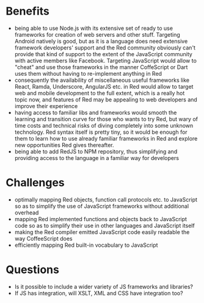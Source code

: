 # Benefits

* being able to use Node.js with its extensive set of ready to use frameworks for creation of web servers and other stuff. Targeting Android natively is good, but as it is a language does need extensive framework developers' support and the Red community obviously can't provide that kind of support to the extent of the JavaScript community with active members like Facebook. Targeting JavaScript would allow to "cheat" and use those frameworks in the manner CoffeScript or Dart uses them without having to re-implement anything in Red
* consequently the availability of miscellaneous useful frameworks like React, Ramda, Underscore, AngularJS etc. in Red would allow to target web and mobile development to the full extent, which is a really hot topic now, and  features of Red may be appealing to web developers and improve their experience
* having access to familiar libs and frameworks would smooth the learning and transition curve for those who wants to try Red, but wary
of time costs and technical risks of diving completely into some unknown technology. Red syntax itself is pretty tiny, so it would be enough for them to learn how to use already familiar frameworks in Red and explore new opportunities Red gives thereafter.
* being able to add RedJS to NPM repository, thus simplifying and providing access to the language in a familiar way for developers

# Challenges
* optimally mapping Red objects, function call protocols etc. to JavaScript so as to simplify the use of JavaScript frameworks without additional overhead
* mapping Red implemented functions and objects back to JavaScript code so as to simplify their use in other languages and JavaScript itself
* making the Red compiler emitted JavaScript code easily readable the way CoffeeScript does 
* efficiently mapping Red built-in vocabulary to JavaScript

# Questions
* Is it possible to include a wider variety of JS frameworks and libraries?
* If JS has integration, will XSLT, XML and CSS have integration too?